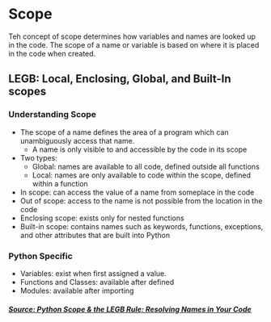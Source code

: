 # Scope
Teh concept of scope determines how variables and names are looked up in the 
code.  The scope of a name or variable is based on where it is placed in the 
code when created.

## LEGB: Local, Enclosing, Global, and Built-In scopes

### Understanding Scope
* The scope of a name defines the area of a program which can unambiguously 
  access that name.
  * A name is only visible to and accessible by the code in its scope
* Two types:
  * Global: names are available to all code, defined outside all functions
  * Local: names are only available to code within the scope, defined within 
    a function
* In scope: can access the value of a name from someplace in the code
* Out of scope: access to the name is not possible from the location in the code
* Enclosing scope: exists only for nested functions
* Built-in scope: contains names such as keywords, functions, exceptions, 
  and other attributes that are built into Python

### Python Specific
* Variables: exist when first assigned a value.
* Functions and Classes: available after defined
* Modules: available after importing



##### [Source: Python Scope & the LEGB Rule: Resolving Names in Your Code](https://realpython.com/python-scope-legb-rule/)